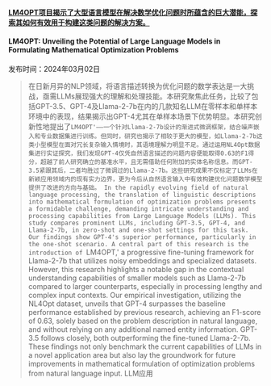 #### [LM4OPT项目揭示了大型语言模型在解决数学优化问题时所蕴含的巨大潜能，探索其如何有效用于构建这类问题的解决方案。](https://arxiv.org/abs/2403.01342)
#### LM4OPT: Unveiling the Potential of Large Language Models in Formulating Mathematical Optimization Problems
发布时间：2024年03月02日
> 在日新月异的NLP领域，将语言描述转换为优化问题的数学表达是一大挑战，亟需LLMs展现强大的理解和处理技能。本研究聚焦此任务，比较了包括GPT-3.5、GPT-4及Llama-2-7b在内的几款知名LLM在零样本和单样本环境中的表现，结果揭示出GPT-4尤其在单样本场景下优势明显。本研究创新性地提出了`LM4OPT'——一个针对Llama-2-7b设计的渐进式微调框架，结合噪声嵌入和专业数据集进行训练。但同时，研究也揭示了相较于更大的模型，如Llama-2-7b这类小型模型在面对冗长复杂输入情境时，其语境理解力明显不足。通过运用NL4Opt数据集进行实证探究，我们发现GPT-4仅凭自然语言描述的问题内容便能取得0.63的F1得分，超越了前人研究确立的基准水平，且无需借助任何附加的实体名称信息。而GPT-3.5紧跟其后，二者均胜过了微调过的Llama-2-7b。这些研究成果不仅标定了LLMs在新颖应用领域内的现有实力边界，更为今后从自然语言输入中有效构建优化问题数学模型提供了改进的方向与基础。
> In the rapidly evolving field of natural language processing, the translation of linguistic descriptions into mathematical formulation of optimization problems presents a formidable challenge, demanding intricate understanding and processing capabilities from Large Language Models (LLMs). This study compares prominent LLMs, including GPT-3.5, GPT-4, and Llama-2-7b, in zero-shot and one-shot settings for this task. Our findings show GPT-4's superior performance, particularly in the one-shot scenario. A central part of this research is the introduction of `LM4OPT,' a progressive fine-tuning framework for Llama-2-7b that utilizes noisy embeddings and specialized datasets. However, this research highlights a notable gap in the contextual understanding capabilities of smaller models such as Llama-2-7b compared to larger counterparts, especially in processing lengthy and complex input contexts. Our empirical investigation, utilizing the NL4Opt dataset, unveils that GPT-4 surpasses the baseline performance established by previous research, achieving an F1-score of 0.63, solely based on the problem description in natural language, and without relying on any additional named entity information. GPT-3.5 follows closely, both outperforming the fine-tuned Llama-2-7b. These findings not only benchmark the current capabilities of LLMs in a novel application area but also lay the groundwork for future improvements in mathematical formulation of optimization problems from natural language input.
LLM应用